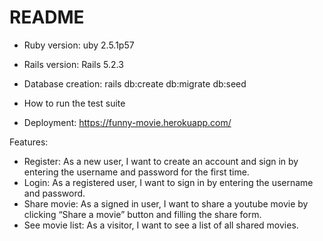 # README

* Ruby version: uby 2.5.1p57

* Rails version: Rails 5.2.3

* Database creation: rails db:create db:migrate db:seed

* How to run the test suite

* Deployment: https://funny-movie.herokuapp.com/

Features:

+ Register: As a new user, I want to create an account and sign in by entering the username and password for the first time.
+ Login: As a registered user, I want to sign in by entering the username and password.
+ Share movie: As a signed in user, I want to share a youtube movie by clicking “Share a movie” button and filling the share form.
+ See movie list: As a visitor, I want to see a list of all shared movies.
